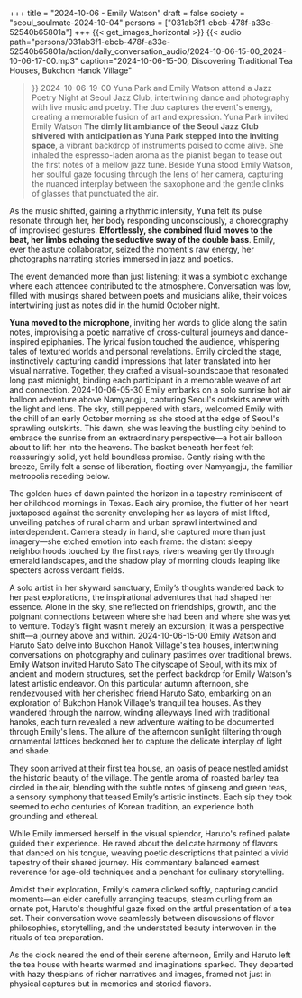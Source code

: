 +++
title = "2024-10-06 - Emily Watson"
draft = false
society = "seoul_soulmate-2024-10-04"
persons = ["031ab3f1-ebcb-478f-a33e-52540b65801a"]
+++
{{< get_images_horizontal >}}
{{< audio
    path="persons/031ab3f1-ebcb-478f-a33e-52540b65801a/action/daily_conversation_audio/2024-10-06-15-00_2024-10-06-17-00.mp3" 
    caption="2024-10-06-15-00, Discovering Traditional Tea Houses, Bukchon Hanok Village"
>}}
2024-10-06-19-00
Yuna Park and Emily Watson attend a Jazz Poetry Night at Seoul Jazz Club, intertwining dance and photography with live music and poetry. The duo captures the event's energy, creating a memorable fusion of art and expression.
Yuna Park invited Emily Watson
**The dimly lit ambiance of the Seoul Jazz Club shivered with anticipation as Yuna Park stepped into the inviting space**, a vibrant backdrop of instruments poised to come alive. She inhaled the espresso-laden aroma as the pianist began to tease out the first notes of a mellow jazz tune. Beside Yuna stood Emily Watson, her soulful gaze focusing through the lens of her camera, capturing the nuanced interplay between the saxophone and the gentle clinks of glasses that punctuated the air.

As the music shifted, gaining a rhythmic intensity, Yuna felt its pulse resonate through her, her body responding unconsciously, a choreography of improvised gestures. **Effortlessly, she combined fluid moves to the beat, her limbs echoing the seductive sway of the double bass**. Emily, ever the astute collaborator, seized the moment's raw energy, her photographs narrating stories immersed in jazz and poetics.

The event demanded more than just listening; it was a symbiotic exchange where each attendee contributed to the atmosphere. Conversation was low, filled with musings shared between poets and musicians alike, their voices intertwining just as notes did in the humid October night.

**Yuna moved to the microphone**, inviting her words to glide along the satin notes, improvising a poetic narrative of cross-cultural journeys and dance-inspired epiphanies. The lyrical fusion touched the audience, whispering tales of textured worlds and personal revelations. Emily circled the stage, instinctively capturing candid impressions that later translated into her visual narrative. Together, they crafted a visual-soundscape that resonated long past midnight, binding each participant in a memorable weave of art and connection.
2024-10-06-05-30
Emily embarks on a solo sunrise hot air balloon adventure above Namyangju, capturing Seoul's outskirts anew with the light and lens.
The sky, still peppered with stars, welcomed Emily with the chill of an early October morning as she stood at the edge of Seoul's sprawling outskirts. This dawn, she was leaving the bustling city behind to embrace the sunrise from an extraordinary perspective—a hot air balloon about to lift her into the heavens. The basket beneath her feet felt reassuringly solid, yet held boundless promise. Gently rising with the breeze, Emily felt a sense of liberation, floating over Namyangju, the familiar metropolis receding below.

The golden hues of dawn painted the horizon in a tapestry reminiscent of her childhood mornings in Texas. Each airy promise, the flutter of her heart juxtaposed against the serenity enveloping her as layers of mist lifted, unveiling patches of rural charm and urban sprawl intertwined and interdependent. Camera steady in hand, she captured more than just imagery—she etched emotion into each frame: the distant sleepy neighborhoods touched by the first rays, rivers weaving gently through emerald landscapes, and the shadow play of morning clouds leaping like specters across verdant fields.

A solo artist in her skyward sanctuary, Emily’s thoughts wandered back to her past explorations, the inspirational adventures that had shaped her essence. Alone in the sky, she reflected on friendships, growth, and the poignant connections between where she had been and where she was yet to venture. Today’s flight wasn’t merely an excursion; it was a perspective shift—a journey above and within.
2024-10-06-15-00
Emily Watson and Haruto Sato delve into Bukchon Hanok Village's tea houses, intertwining conversations on photography and culinary pastimes over traditional brews.
Emily Watson invited Haruto Sato
The cityscape of Seoul, with its mix of ancient and modern structures, set the perfect backdrop for Emily Watson's latest artistic endeavor. On this particular autumn afternoon, she rendezvoused with her cherished friend Haruto Sato, embarking on an exploration of Bukchon Hanok Village's tranquil tea houses. As they wandered through the narrow, winding alleyways lined with traditional hanoks, each turn revealed a new adventure waiting to be documented through Emily's lens. The allure of the afternoon sunlight filtering through ornamental lattices beckoned her to capture the delicate interplay of light and shade.

They soon arrived at their first tea house, an oasis of peace nestled amidst the historic beauty of the village. The gentle aroma of roasted barley tea circled in the air, blending with the subtle notes of ginseng and green teas, a sensory symphony that teased Emily’s artistic instincts. Each sip they took seemed to echo centuries of Korean tradition, an experience both grounding and ethereal.

While Emily immersed herself in the visual splendor, Haruto's refined palate guided their experience. He raved about the delicate harmony of flavors that danced on his tongue, weaving poetic descriptions that painted a vivid tapestry of their shared journey. His commentary balanced earnest reverence for age-old techniques and a penchant for culinary storytelling.

Amidst their exploration, Emily's camera clicked softly, capturing candid moments—an elder carefully arranging teacups, steam curling from an ornate pot, Haruto's thoughtful gaze fixed on the artful presentation of a tea set. Their conversation wove seamlessly between discussions of flavor philosophies, storytelling, and the understated beauty interwoven in the rituals of tea preparation.

As the clock neared the end of their serene afternoon, Emily and Haruto left the tea house with hearts warmed and imaginations sparked. They departed with hazy thespians of richer narratives and images, framed not just in physical captures but in memories and storied flavors.

